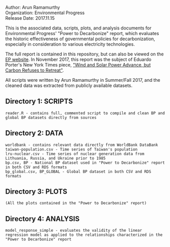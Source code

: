 Author: Arun Ramamurthy  
Organization: Environmental Progress  
Release Date: 2017.11.15  

This is the associated data, scripts, plots, and analysis documents for Environmental Progress' "Power to Decarbonize" report, which evaluates the historic effectiveness of governmental policies for decarbonization, especially in consideration to various electricity technologies. 

The full report is contained in this repository, but can also be viewed on the [EP website](http://environmentalprogress.org/big-news/2017/11/7/the-power-to-decarbonize). In November 2017, this report was the subject of Eduardo Porter's New York Times piece, ["Wind and Solar Power Advance, but Carbon Refuses to Retreat"](https://www.nytimes.com/2017/11/07/business/climate-carbon-renewables.html).

All scripts were written by Arun Ramamurthy in Summer/Fall 2017, and the cleaned data was extracted from publicly available datasets. 

## Directory 1: SCRIPTS
    reader.R - contains full, commented script to compile and clean BP and global BP datasets directly from sources
## Directory 2: DATA
    worldbank - contains relevant data directly from WorldBank DataBank
    taiwan-population.csv - Time series of Taiwan's population
    lru-nuclear.csv - Time series of nuclear generation data from Lithuania, Russia, and Ukraine prior to 1985
    bp.csv, BP - National BP dataset used in "Power to Decarbonize" report in both CSV and RDS formats
    bp_global.csv, BP_GLOBAL - Global BP dataset in both CSV and RDS formats
## Directory 3: PLOTS
    (All the plots contained in the "Power to Decarbonize" report)
## Directory 4: ANALYSIS
    model_response_simple - evaluates the validity of the linear regression model as applied to the relationships characterized in the "Power to Decarbonize" report
